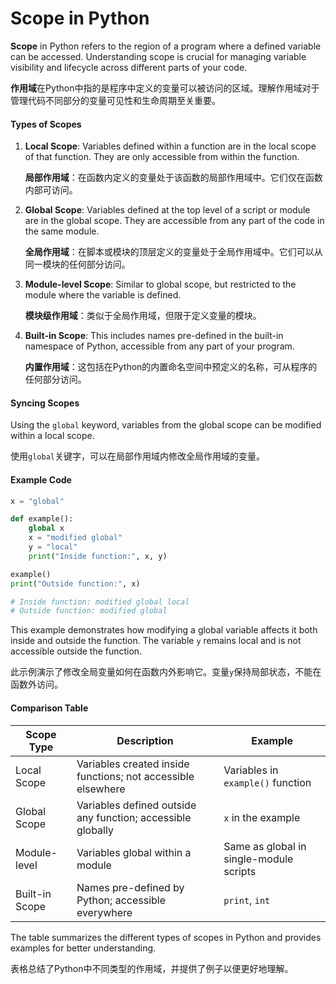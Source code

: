 # Scope in Python

**Scope** in Python refers to the region of a program where a defined variable can be accessed. Understanding scope is crucial for managing variable visibility and lifecycle across different parts of your code.

**作用域**在Python中指的是程序中定义的变量可以被访问的区域。理解作用域对于管理代码不同部分的变量可见性和生命周期至关重要。

#### Types of Scopes

1. **Local Scope**: Variables defined within a function are in the local scope of that function. They are only accessible from within the function.
   
   **局部作用域**：在函数内定义的变量处于该函数的局部作用域中。它们仅在函数内部可访问。

2. **Global Scope**: Variables defined at the top level of a script or module are in the global scope. They are accessible from any part of the code in the same module.
   
   **全局作用域**：在脚本或模块的顶层定义的变量处于全局作用域中。它们可以从同一模块的任何部分访问。

3. **Module-level Scope**: Similar to global scope, but restricted to the module where the variable is defined.
   
   **模块级作用域**：类似于全局作用域，但限于定义变量的模块。

4. **Built-in Scope**: This includes names pre-defined in the built-in namespace of Python, accessible from any part of your program.
   
   **内置作用域**：这包括在Python的内置命名空间中预定义的名称，可从程序的任何部分访问。

#### Syncing Scopes

Using the `global` keyword, variables from the global scope can be modified within a local scope.

使用`global`关键字，可以在局部作用域内修改全局作用域的变量。

#### Example Code

```python
x = "global"

def example():
    global x
    x = "modified global"
    y = "local"
    print("Inside function:", x, y)

example()
print("Outside function:", x)

# Inside function: modified global local
# Outside function: modified global

```

This example demonstrates how modifying a global variable affects it both inside and outside the function. The variable `y` remains local and is not accessible outside the function.

此示例演示了修改全局变量如何在函数内外影响它。变量`y`保持局部状态，不能在函数外访问。

#### Comparison Table

| Scope Type     | Description                                                  | Example            |
|----------------|--------------------------------------------------------------|--------------------|
| Local Scope    | Variables created inside functions; not accessible elsewhere | Variables in `example()` function |
| Global Scope   | Variables defined outside any function; accessible globally  | `x` in the example |
| Module-level   | Variables global within a module                             | Same as global in single-module scripts |
| Built-in Scope | Names pre-defined by Python; accessible everywhere           | `print`, `int`     |

The table summarizes the different types of scopes in Python and provides examples for better understanding.

表格总结了Python中不同类型的作用域，并提供了例子以便更好地理解。
